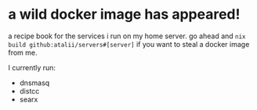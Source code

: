 # a wild docker image has appeared!

a recipe book for the services i run on my home server. go ahead and `nix build
github:atalii/servers#[server]` if you want to steal a docker image from me.

I currently run:

* dnsmasq
* distcc
* searx
